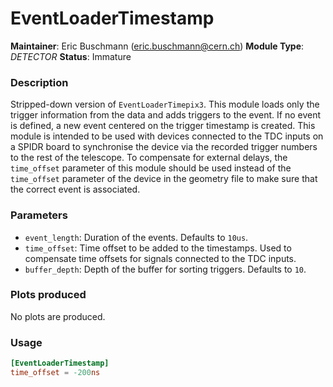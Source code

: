 # EventLoaderTimestamp
**Maintainer**: Eric Buschmann (eric.buschmann@cern.ch)
**Module Type**: *DETECTOR*
**Status**: Immature

### Description
Stripped-down version of `EventLoaderTimepix3`. This module loads only the trigger information from the data and adds triggers to the event.
If no event is defined, a new event centered on the trigger timestamp is created. This module is intended to be used with devices connected to the TDC inputs on a SPIDR board
to synchronise the device via the recorded trigger numbers to the rest of the telescope. To compensate for external delays, the `time_offset` parameter of this module should be used
instead of the `time_offset` parameter of the device in the geometry file to make sure that the correct event is associated.

### Parameters
* `event_length`: Duration of the events. Defaults to `10us`.
* `time_offset`: Time offset to be added to the timestamps. Used to compensate time offsets for signals connected to the TDC inputs.
* `buffer_depth`: Depth of the buffer for sorting triggers. Defaults to `10`.


### Plots produced

No plots are produced.

### Usage
```toml
[EventLoaderTimestamp]
time_offset = -200ns

```
